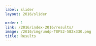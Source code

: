 ```yaml
---
label: slider
layout: 2016/slider

order: 1
link: /2016/index-2016/results/
image: /2016/img/undp-TOPS2-582x330.png
title: Results
---
```

